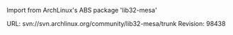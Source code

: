 Import from ArchLinux's ABS package 'lib32-mesa'

URL: svn://svn.archlinux.org/community/lib32-mesa/trunk
Revision: 98438
